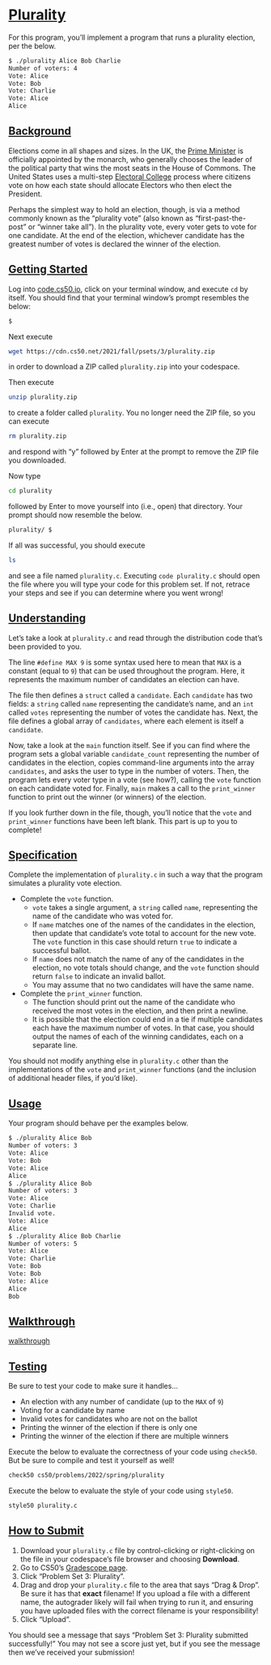 # [Plurality](https://cs50.harvard.edu/college/2022/spring/psets/3/plurality/#plurality)

For this program, you’ll implement a program that runs a plurality election, per the below.

```bash
$ ./plurality Alice Bob Charlie
Number of voters: 4
Vote: Alice
Vote: Bob
Vote: Charlie
Vote: Alice
Alice
```



## [Background](https://cs50.harvard.edu/college/2022/spring/psets/3/plurality/#background)

Elections come in all shapes and sizes. In the UK, the [Prime Minister](https://www.parliament.uk/education/about-your-parliament/general-elections/) is officially appointed by the monarch, who generally chooses the  leader of the political party that wins the most seats in the House of  Commons. The United States uses a multi-step [Electoral College](https://www.archives.gov/federal-register/electoral-college/about.html) process where citizens vote on how each state should allocate Electors who then elect the President.

Perhaps the simplest way to hold an election, though, is via a method commonly known as the “plurality vote” (also known as  “first-past-the-post” or “winner take all”). In the plurality vote,  every voter gets to vote for one candidate. At the end of the election,  whichever candidate has the greatest number of votes is declared the  winner of the election.



## [Getting Started](https://cs50.harvard.edu/college/2022/spring/psets/3/plurality/#getting-started)

Log into [code.cs50.io](https://code.cs50.io/), click on your terminal window, and execute `cd` by itself. You should find that your terminal window’s prompt resembles the below:

```bash
$
```

Next execute

```bash
wget https://cdn.cs50.net/2021/fall/psets/3/plurality.zip
```

in order to download a ZIP called `plurality.zip` into your codespace.

Then execute

```bash
unzip plurality.zip
```

to create a folder called `plurality`. You no longer need the ZIP file, so you can execute

```bash
rm plurality.zip
```

and respond with “y” followed by Enter at the prompt to remove the ZIP file you downloaded.

Now type

```bash
cd plurality
```

followed by Enter to move yourself into (i.e., open) that directory. Your prompt should now resemble the below.

```bash
plurality/ $
```

If all was successful, you should execute

```bash
ls
```

and see a file named `plurality.c`. Executing `code plurality.c` should open the file where you will type your code for this problem  set. If not, retrace your steps and see if you can determine where you  went wrong!



## [Understanding](https://cs50.harvard.edu/college/2022/spring/psets/3/plurality/#understanding)

Let’s take a look at `plurality.c` and read through the distribution code that’s been provided to you.

The line `#define MAX 9` is some syntax used here to mean that `MAX` is a constant (equal to `9`) that can be used throughout the program. Here, it represents the maximum number of candidates an election can have.

The file then defines a `struct` called a `candidate`. Each `candidate` has two fields: a `string` called `name` representing the candidate’s name, and an `int` called `votes` representing the number of votes the candidate has. Next, the file defines a global array of `candidates`, where each element is itself a `candidate`.

Now, take a look at the `main` function itself. See if you can find where the program sets a global variable `candidate_count` representing the number of candidates in the election, copies command-line arguments into the array `candidates`, and asks the user to type in the number of voters. Then, the program lets every voter type in a vote (see how?), calling the `vote` function on each candidate voted for. Finally, `main` makes a call to the `print_winner` function to print out the winner (or winners) of the election.

If you look further down in the file, though, you’ll notice that the `vote` and `print_winner` functions have been left blank. This part is up to you to complete!



## [Specification](https://cs50.harvard.edu/college/2022/spring/psets/3/plurality/#specification)

Complete the implementation of `plurality.c` in such a way that the program simulates a plurality vote election.

- Complete the `vote` function.    
  - `vote` takes a single argument, a `string` called `name`, representing the name of the candidate who was voted for.
  - If `name` matches one of the names of the candidates in the election, then update that candidate’s vote total to account for the new vote. The `vote` function in this case should return `true` to indicate a successful ballot.
  - If `name` does not match the name of any of the candidates in the election, no vote totals should change, and the `vote` function should return `false` to indicate an invalid ballot.
  - You may assume that no two candidates will have the same name.
- Complete the `print_winner` function.    
  - The function should print out the name of the candidate who received the most votes in the election, and then print a newline.
  - It is possible that the election could end in a tie if multiple candidates each have the maximum number of votes. In that case, you should output  the names of each of the winning candidates, each on a separate line.

You should not modify anything else in `plurality.c` other than the implementations of the `vote` and `print_winner` functions (and the inclusion of additional header files, if you’d like).



## [Usage](https://cs50.harvard.edu/college/2022/spring/psets/3/plurality/#usage)

Your program should behave per the examples below.

```bash
$ ./plurality Alice Bob
Number of voters: 3
Vote: Alice
Vote: Bob
Vote: Alice
Alice
$ ./plurality Alice Bob
Number of voters: 3
Vote: Alice
Vote: Charlie
Invalid vote.
Vote: Alice
Alice
$ ./plurality Alice Bob Charlie
Number of voters: 5
Vote: Alice
Vote: Charlie
Vote: Bob
Vote: Bob
Vote: Alice
Alice
Bob
```



## [Walkthrough](https://cs50.harvard.edu/college/2022/spring/psets/3/plurality/#walkthrough)

[walkthrough](https://www.youtube.com/embed/ftOapzDjEb8?modestbranding=0&amp;rel=0&amp;showinfo=0)

## [Testing](https://cs50.harvard.edu/college/2022/spring/psets/3/plurality/#testing)

Be sure to test your code to make sure it handles…

- An election with any number of candidate (up to the `MAX` of `9`)
- Voting for a candidate by name
- Invalid votes for candidates who are not on the ballot
- Printing the winner of the election if there is only one
- Printing the winner of the election if there are multiple winners

Execute the below to evaluate the correctness of your code using `check50`. But be sure to compile and test it yourself as well!

```bash
check50 cs50/problems/2022/spring/plurality
```

Execute the below to evaluate the style of your code using `style50`.

```bash
style50 plurality.c
```



## [How to Submit](https://cs50.harvard.edu/college/2022/spring/psets/3/plurality/#how-to-submit)

1. Download your `plurality.c` file by control-clicking or right-clicking on the file in your codespace’s file browser and choosing **Download**.
2. Go to CS50’s [Gradescope page](https://www.gradescope.com/courses/336119).
3. Click “Problem Set 3: Plurality”.
4. Drag and drop your `plurality.c` file to the area that says “Drag & Drop”. Be sure it has that **exact** filename! If you upload a file with a different name, the autograder  likely will fail when trying to run it, and ensuring you have uploaded  files with the correct filename is your responsibility!
5. Click “Upload”.

You should see a message that says “Problem Set 3: Plurality  submitted successfully!” You may not see a score just yet, but if you  see the message then we’ve received your submission!